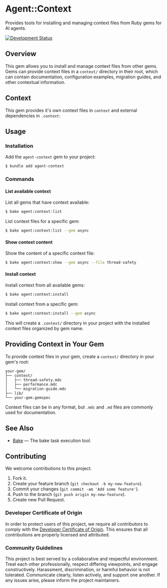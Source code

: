# Agent::Context

Provides tools for installing and managing context files from Ruby gems for AI agents.

[![Development Status](https://github.com/ioquatix/agent-context/workflows/Test/badge.svg)](https://github.com/ioquatix/agent-context/actions?workflow=Test)

## Overview

This gem allows you to install and manage context files from other gems. Gems can provide context files in a `context/` directory in their root, which can contain documentation, configuration examples, migration guides, and other contextual information.

## Context

This gem provides it's own context files in `context` and external dependencies in `.context`:

## Usage

### Installation

Add the `agent-context` gem to your project:

``` bash
$ bundle add agent-context
```

### Commands

#### List available context

List all gems that have context available:

``` bash
$ bake agent:context:list
```

List context files for a specific gem:

``` bash
$ bake agent:context:list --gem async
```

#### Show context content

Show the content of a specific context file:

``` bash
$ bake agent:context:show --gem async --file thread-safety
```

#### Install context

Install context from all available gems:

``` bash
$ bake agent:context:install
```

Install context from a specific gem:

``` bash
$ bake agent:context:install --gem async
```

This will create a `.context/` directory in your project with the installed context files organized by gem name.

## Providing Context in Your Gem

To provide context files in your gem, create a `context/` directory in your gem's root:

    your-gem/
    ├── context/
    │   ├── thread-safety.mdc
    │   ├── performance.mdc
    │   └── migration-guide.mdc
    ├── lib/
    └── your-gem.gemspec

Context files can be in any format, but `.mdc` and `.md` files are commonly used for documentation.

## See Also

  - [Bake](https://github.com/ioquatix/bake) — The bake task execution tool.

## Contributing

We welcome contributions to this project.

1.  Fork it.
2.  Create your feature branch (`git checkout -b my-new-feature`).
3.  Commit your changes (`git commit -am 'Add some feature'`).
4.  Push to the branch (`git push origin my-new-feature`).
5.  Create new Pull Request.

### Developer Certificate of Origin

In order to protect users of this project, we require all contributors to comply with the [Developer Certificate of Origin](https://developercertificate.org/). This ensures that all contributions are properly licensed and attributed.

### Community Guidelines

This project is best served by a collaborative and respectful environment. Treat each other professionally, respect differing viewpoints, and engage constructively. Harassment, discrimination, or harmful behavior is not tolerated. Communicate clearly, listen actively, and support one another. If any issues arise, please inform the project maintainers.

